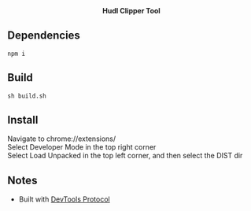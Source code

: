 <div align="center">
  <h4 style="margin-top:0">Hudl Clipper Tool</h4>
</div>

## Dependencies
`npm i`

## Build
`sh build.sh`

## Install
Navigate to chrome://extensions/ <br>
Select Developer Mode in the top right corner <br>
Select Load Unpacked in the top left corner, and then select the DIST dir

## Notes
- Built with [DevTools Protocol](https://chromedevtools.github.io/devtools-protocol/)
